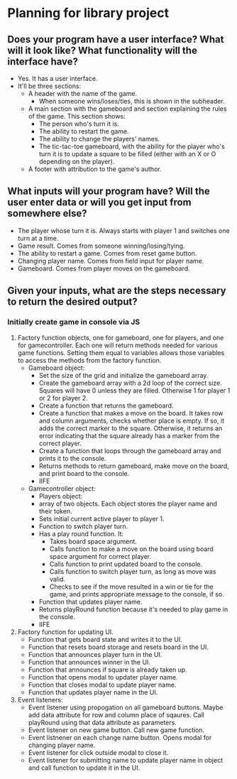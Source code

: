 # Planning for library project 
## Does your program have a user interface? What will it look like? What functionality will the interface have? 
- Yes. It has a user interface. 
- It'll be three sections:
    - A header with the name of the game. 
        - When someone wins/loses/ties, this is shown in the subheader. 
    - A main section with the gameboard and section explaining the rules of the game. This section shows:
        - The person who's turn it is. 
        - The ability to restart the game. 
        - The ability to change the players' names. 
        - The tic-tac-toe gameboard, with the ability for the player who's turn it is to update a square to be filled (either with an X or O depending on the player). 
    - A footer with attribution to the game's author. 
## What inputs will your program have? Will the user enter data or will you get input from somewhere else?
- The player whose turn it is. Always starts with player 1 and switches one turn at a time. 
- Game result. Comes from someone winning/losing/tying. 
- The ability to restart a game. Comes from reset game button. 
- Changing player name. Comes from field input for player name. 
- Gameboard. Comes from player moves on the gameboard. 
## Given your inputs, what are the steps necessary to return the desired output?
### Initially create game in console via JS 
1. Factory function objects, one for gameboard, one for players, and one for gamecontroller. Each one will return methods needed for various game functions. Setting them equal to variables allows those variables to access the methods from the factory function. 
    - Gameboard object:
        - Set the size of the grid and initialize the gameboard array. 
        - Create the gameboard array with a 2d loop of the correct size. Squares will have 0 unless they are filled. Otherwise 1 for player 1 or 2 for player 2. 
        - Create a function that returns the gameboard. 
        - Create a function that makes a move on the board. It takes row and column arguments, checks whether place is empty. If so, it adds the correct marker to the square. Otherwise, it returns an error indicating that the square already has a marker from the correct player. 
        - Create a function that loops through the gameboard array and prints it to the console.  
        - Returns methods to return gameboard, make move on the board, and print board to the console. 
        - IIFE
    - Gamecontroller object:
        - Players object:
        -   array of two objects. Each object stores the player name and their token.
        - Sets initial current active player to player 1. 
        - Function to switch player turn. 
        - Has a play round function. It:
            - Takes board space argument. 
            - Calls function to make a move on the board using board space argument for correct player. 
            - Calls function to print updated board to the console. 
            - Calls function to switch player turn, as long as move was valid. 
            - Checks to see if the move resulted in a win or tie for the game, and prints appropriate message to the console, if so. 
        - Function that updates player name. 
        - Returns playRound function because it's needed to play game in the console. 
        - IIFE 
2. Factory function for updating UI. 
    - Function that gets board state and writes it to the UI. 
    - Function that resets board storage and resets board in the UI. 
    - Function that announces player turn in the UI. 
    - Function that announces winner in the UI. 
    - Function that announces if square is already taken up. 
    - Function that opens modal to updater player name. 
    - Function that closes modal to update player name. 
    - Function that updates player name in the UI. 
3. Event listeners:
    - Event listener using propogation on all gameboard buttons. Maybe add data attribute for row and column place of sqaures. Call playRound using that data attribute as parameters. 
    - Event listener on new game button. Call new game function. 
    - Event listnener on each change name button. Opens modal for changing player name. 
    - Event listener for click outside modal to close it. 
    - Event listener for submitting name to update player name in object and call function to update it in the UI. 


